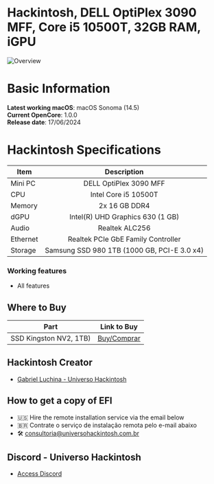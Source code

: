 # Hackintosh, DELL OptiPlex 3090 MFF, Core i5 10500T, 32GB RAM, iGPU

![Overview](https://github.com/luchina-gabriel/EFI-DELL-OPTIPLEX-3090-INTEL-i5-10500T-iGPU-PUBLIC/assets/23700365/1c6ea73e-9ac1-49a5-b907-bfc0ff4b053b)

# Basic Information

**Latest working macOS**: macOS Sonoma (14.5)
<br>
**Current OpenCore**: 1.0.0
<br>
**Release date**: 17/06/2024

# Hackintosh Specifications
|Item|Description|
|-|:-------:|
|Mini PC|DELL OptiPlex 3090 MFF|
|CPU|Intel Core i5 10500T|
|Memory|2x 16 GB DDR4|
|dGPU|Intel(R) UHD Graphics 630 (1 GB)|
|Audio|Realtek ALC256|
|Ethernet|Realtek PCIe GbE Family Controller|
|Storage|Samsung SSD 980 1TB (1000 GB, PCI-E 3.0 x4)|

### Working features
- All features

## Where to Buy

|Part|Link to Buy|
|-|:-------:|
|SSD Kingston NV2, 1TB)|[Buy/Comprar](https://mercadolivre.com/sec/249FvNQ)|

## Hackintosh Creator
- [Gabriel Luchina - Universo Hackintosh](https://luchina.com.br)

## How to get a copy of EFI
- 🇺🇸 Hire the remote installation service via the email below
- 🇧🇷 Contrate o serviço de instalação remota pelo e-mail abaixo
- 🛠️ [consultoria@universohackintosh.com.br](mailto:consultoria@universohackintosh.com.br)

## Discord - Universo Hackintosh
- [Access Discord](https://discord.universohackintosh.com.br)
